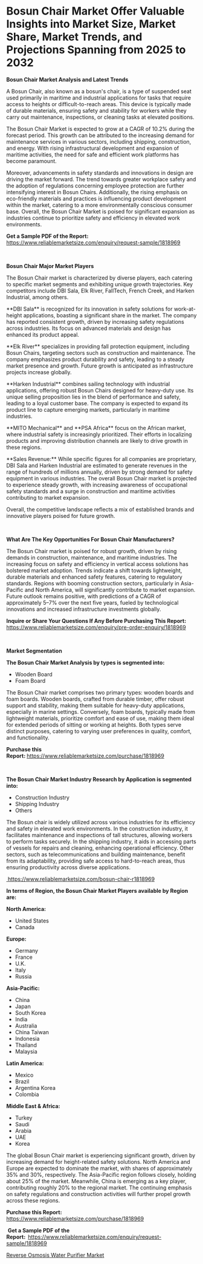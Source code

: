 <p><h1>Bosun Chair Market Offer Valuable Insights into Market Size, Market Share, Market Trends, and Projections Spanning from 2025 to 2032</h1></p><p><strong>Bosun Chair Market Analysis and Latest Trends</strong></p>
<p><p>A Bosun Chair, also known as a bosun's chair, is a type of suspended seat used primarily in maritime and industrial applications for tasks that require access to heights or difficult-to-reach areas. This device is typically made of durable materials, ensuring safety and stability for workers while they carry out maintenance, inspections, or cleaning tasks at elevated positions.</p><p>The Bosun Chair Market is expected to grow at a CAGR of 10.2% during the forecast period. This growth can be attributed to the increasing demand for maintenance services in various sectors, including shipping, construction, and energy. With rising infrastructural development and expansion of maritime activities, the need for safe and efficient work platforms has become paramount. </p><p>Moreover, advancements in safety standards and innovations in design are driving the market forward. The trend towards greater workplace safety and the adoption of regulations concerning employee protection are further intensifying interest in Bosun Chairs. Additionally, the rising emphasis on eco-friendly materials and practices is influencing product development within the market, catering to a more environmentally conscious consumer base. Overall, the Bosun Chair Market is poised for significant expansion as industries continue to prioritize safety and efficiency in elevated work environments.</p></p>
<p><strong>Get a Sample PDF of the Report:&nbsp;</strong> <a href="https://www.reliablemarketsize.com/enquiry/request-sample/1818969?utm_campaign=2337&utm_medium=2&utm_source=Github&utm_content=ia&utm_term=04042025&utm_id=bosun-chair">https://www.reliablemarketsize.com/enquiry/request-sample/1818969</a></p>
<p>&nbsp;</p>
<p><strong>Bosun Chair Major Market Players</strong></p>
<p><p>The Bosun Chair market is characterized by diverse players, each catering to specific market segments and exhibiting unique growth trajectories. Key competitors include DBI Sala, Elk River, FallTech, French Creek, and Harken Industrial, among others.</p><p>**DBI Sala** is recognized for its innovation in safety solutions for work-at-height applications, boasting a significant share in the market. The company has reported consistent growth, driven by increasing safety regulations across industries. Its focus on advanced materials and design has enhanced its product appeal.</p><p>**Elk River** specializes in providing fall protection equipment, including Bosun Chairs, targeting sectors such as construction and maintenance. The company emphasizes product durability and safety, leading to a steady market presence and growth. Future growth is anticipated as infrastructure projects increase globally.</p><p>**Harken Industrial** combines sailing technology with industrial applications, offering robust Bosun Chairs designed for heavy-duty use. Its unique selling proposition lies in the blend of performance and safety, leading to a loyal customer base. The company is expected to expand its product line to capture emerging markets, particularly in maritime industries.</p><p>**MITO Mechanical** and **PSA Africa** focus on the African market, where industrial safety is increasingly prioritized. Their efforts in localizing products and improving distribution channels are likely to drive growth in these regions.</p><p>**Sales Revenue:** While specific figures for all companies are proprietary, DBI Sala and Harken Industrial are estimated to generate revenues in the range of hundreds of millions annually, driven by strong demand for safety equipment in various industries. The overall Bosun Chair market is projected to experience steady growth, with increasing awareness of occupational safety standards and a surge in construction and maritime activities contributing to market expansion. </p><p>Overall, the competitive landscape reflects a mix of established brands and innovative players poised for future growth.</p></p>
<p>&nbsp;</p>
<p><strong>What Are The Key Opportunities For Bosun Chair Manufacturers?</strong></p>
<p><p>The Bosun Chair market is poised for robust growth, driven by rising demands in construction, maintenance, and maritime industries. The increasing focus on safety and efficiency in vertical access solutions has bolstered market adoption. Trends indicate a shift towards lightweight, durable materials and enhanced safety features, catering to regulatory standards. Regions with booming construction sectors, particularly in Asia-Pacific and North America, will significantly contribute to market expansion. Future outlook remains positive, with predictions of a CAGR of approximately 5–7% over the next five years, fueled by technological innovations and increased infrastructure investments globally.</p></p>
<p><strong>Inquire or Share Your Questions If Any Before Purchasing This Report:</strong> <a href="https://www.reliablemarketsize.com/enquiry/pre-order-enquiry/1818969?utm_campaign=2337&utm_medium=2&utm_source=Github&utm_content=ia&utm_term=04042025&utm_id=bosun-chair">https://www.reliablemarketsize.com/enquiry/pre-order-enquiry/1818969</a></p>
<p>&nbsp;</p>
<p><strong>Market Segmentation</strong></p>
<p><strong>The Bosun Chair Market Analysis by types is segmented into:</strong></p>
<p><ul><li>Wooden Board</li><li>Foam Board</li></ul></p>
<p><p>The Bosun Chair market comprises two primary types: wooden boards and foam boards. Wooden boards, crafted from durable timber, offer robust support and stability, making them suitable for heavy-duty applications, especially in marine settings. Conversely, foam boards, typically made from lightweight materials, prioritize comfort and ease of use, making them ideal for extended periods of sitting or working at heights. Both types serve distinct purposes, catering to varying user preferences in quality, comfort, and functionality.</p></p>
<p><strong>Purchase this Report:&nbsp;</strong><a href="https://www.reliablemarketsize.com/purchase/1818969?utm_campaign=2337&utm_medium=2&utm_source=Github&utm_content=ia&utm_term=04042025&utm_id=bosun-chair">https://www.reliablemarketsize.com/purchase/1818969</a></p>
<p>&nbsp;</p>
<p><strong>The Bosun Chair Market Industry Research by Application is segmented into:</strong></p>
<p><ul><li>Construction Industry</li><li>Shipping Industry</li><li>Others</li></ul></p>
<p><p>The Bosun chair is widely utilized across various industries for its efficiency and safety in elevated work environments. In the construction industry, it facilitates maintenance and inspections of tall structures, allowing workers to perform tasks securely. In the shipping industry, it aids in accessing parts of vessels for repairs and cleaning, enhancing operational efficiency. Other sectors, such as telecommunications and building maintenance, benefit from its adaptability, providing safe access to hard-to-reach areas, thus ensuring productivity across diverse applications.</p></p>
<p><a href="https://www.reliablemarketsize.com/bosun-chair-r1818969?utm_campaign=2337&utm_medium=2&utm_source=Github&utm_content=ia&utm_term=04042025&utm_id=bosun-chair">&nbsp;https://www.reliablemarketsize.com/bosun-chair-r1818969</a></p>
<p><strong>In terms of Region, the Bosun Chair Market Players available by Region are:</strong></p>
<p>
    <p> <strong> North America: </strong>
        <ul>
            <li>United States</li>
            <li>Canada</li>
        </ul>
        </p> 
    <p> <strong> Europe: </strong>
        <ul>
            <li>Germany</li>
            <li>France</li>
            <li>U.K.</li>
            <li>Italy</li>
            <li>Russia</li>
        </ul>
        </p> 
    <p> <strong> Asia-Pacific: </strong>
        <ul>
            <li>China</li>
            <li>Japan</li>
            <li>South Korea</li>
            <li>India</li>
            <li>Australia</li>
            <li>China Taiwan</li>
            <li>Indonesia</li>
            <li>Thailand</li>
            <li>Malaysia</li>
        </ul>
        </p> 
    <p> <strong> Latin America: </strong>
        <ul>
            <li>Mexico</li>
            <li>Brazil</li>
            <li>Argentina Korea</li>
            <li>Colombia</li>
        </ul>
        </p> 
    <p> <strong> Middle East & Africa: </strong>
        <ul>
            <li>Turkey</li>
            <li>Saudi</li>
            <li>Arabia</li>
            <li>UAE</li>
            <li>Korea</li>
        </ul>
    </p>
    </p>
<p><p>The global Bosun Chair market is experiencing significant growth, driven by increasing demand for height-related safety solutions. North America and Europe are expected to dominate the market, with shares of approximately 35% and 30%, respectively. The Asia-Pacific region follows closely, holding about 25% of the market. Meanwhile, China is emerging as a key player, contributing roughly 20% to the regional market. The continuing emphasis on safety regulations and construction activities will further propel growth across these regions.</p></p>
<p><strong>Purchase this Report: </strong><a href="https://www.reliablemarketsize.com/purchase/1818969?utm_campaign=2337&utm_medium=2&utm_source=Github&utm_content=ia&utm_term=04042025&utm_id=bosun-chair">https://www.reliablemarketsize.com/purchase/1818969</a></p>
<p>&nbsp;<strong>Get a Sample PDF of the Report:&nbsp;&nbsp;</strong><a href="https://www.reliablemarketsize.com/enquiry/request-sample/1818969?utm_campaign=2337&utm_medium=2&utm_source=Github&utm_content=ia&utm_term=04042025&utm_id=bosun-chair">https://www.reliablemarketsize.com/enquiry/request-sample/1818969</a></p>
<p><strong></strong></p>
<p><p><a href="https://github.com/rileymgdorcas/Market-Research-Report-List-1/blob/main/reverse-osmosis-water-purifier-market.md?utm_campaign=2337&utm_medium=2&utm_source=Github&utm_content=ia&utm_term=04042025&utm_id=bosun-chair">Reverse Osmosis Water Purifier Market</a></p></p>